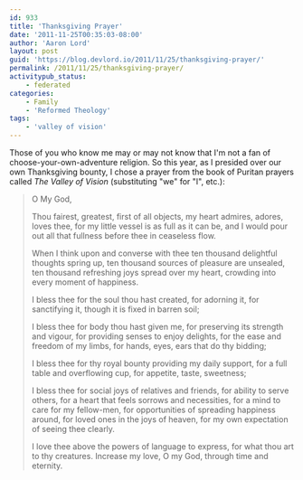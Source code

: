 ```yaml
---
id: 933
title: 'Thanksgiving Prayer'
date: '2011-11-25T00:35:03-08:00'
author: 'Aaron Lord'
layout: post
guid: 'https://blog.devlord.io/2011/11/25/thanksgiving-prayer/'
permalink: /2011/11/25/thanksgiving-prayer/
activitypub_status:
    - federated
categories:
    - Family
    - 'Reformed Theology'
tags:
    - 'valley of vision'
---
```


Those of you who know me may or may not know that I'm not a fan of choose-your-own-adventure religion. So this year, as I presided over our own Thanksgiving bounty, I chose a prayer from the book of Puritan prayers called <em>The Valley of Vision</em> (substituting "we" for "I", etc.):

> O My God,
> 
> Thou fairest, greatest, first of all objects, my heart admires, adores, loves thee, for my little vessel is as full as it can be, and I would pour out all that fullness before thee in ceaseless flow.
> 
> When I think upon and converse with thee ten thousand delightful thoughts spring up, ten thousand sources of pleasure are unsealed, ten thousand refreshing joys spread over my heart, crowding into every moment of happiness.
> 
> I bless thee for the soul thou hast created, for adorning it, for sanctifying it, though it is fixed in barren soil;
> 
> I bless thee for body thou hast given me, for preserving its strength and vigour, for providing senses to enjoy delights, for the ease and freedom of my limbs, for hands, eyes, ears that do thy bidding;
> 
> I bless thee for thy royal bounty providing my daily support, for a full table and overflowing cup, for appetite, taste, sweetness;
> 
> I bless thee for social joys of relatives and friends, for ability to serve others, for a heart that feels sorrows and necessities, for a mind to care for my fellow-men, for opportunities of spreading happiness around, for loved ones in the joys of heaven, for my own expectation of seeing thee clearly.
> 
> I love thee above the powers of language to express, for what thou art to thy creatures. Increase my love, O my God, through time and eternity.